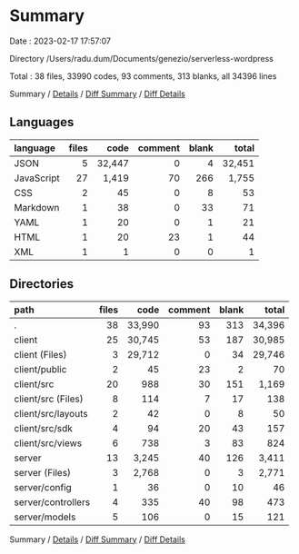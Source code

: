 # Summary

Date : 2023-02-17 17:57:07

Directory /Users/radu.dum/Documents/genezio/serverless-wordpress

Total : 38 files,  33990 codes, 93 comments, 313 blanks, all 34396 lines

Summary / [Details](details.md) / [Diff Summary](diff.md) / [Diff Details](diff-details.md)

## Languages
| language | files | code | comment | blank | total |
| :--- | ---: | ---: | ---: | ---: | ---: |
| JSON | 5 | 32,447 | 0 | 4 | 32,451 |
| JavaScript | 27 | 1,419 | 70 | 266 | 1,755 |
| CSS | 2 | 45 | 0 | 8 | 53 |
| Markdown | 1 | 38 | 0 | 33 | 71 |
| YAML | 1 | 20 | 0 | 1 | 21 |
| HTML | 1 | 20 | 23 | 1 | 44 |
| XML | 1 | 1 | 0 | 0 | 1 |

## Directories
| path | files | code | comment | blank | total |
| :--- | ---: | ---: | ---: | ---: | ---: |
| . | 38 | 33,990 | 93 | 313 | 34,396 |
| client | 25 | 30,745 | 53 | 187 | 30,985 |
| client (Files) | 3 | 29,712 | 0 | 34 | 29,746 |
| client/public | 2 | 45 | 23 | 2 | 70 |
| client/src | 20 | 988 | 30 | 151 | 1,169 |
| client/src (Files) | 8 | 114 | 7 | 17 | 138 |
| client/src/layouts | 2 | 42 | 0 | 8 | 50 |
| client/src/sdk | 4 | 94 | 20 | 43 | 157 |
| client/src/views | 6 | 738 | 3 | 83 | 824 |
| server | 13 | 3,245 | 40 | 126 | 3,411 |
| server (Files) | 3 | 2,768 | 0 | 3 | 2,771 |
| server/config | 1 | 36 | 0 | 10 | 46 |
| server/controllers | 4 | 335 | 40 | 98 | 473 |
| server/models | 5 | 106 | 0 | 15 | 121 |

Summary / [Details](details.md) / [Diff Summary](diff.md) / [Diff Details](diff-details.md)